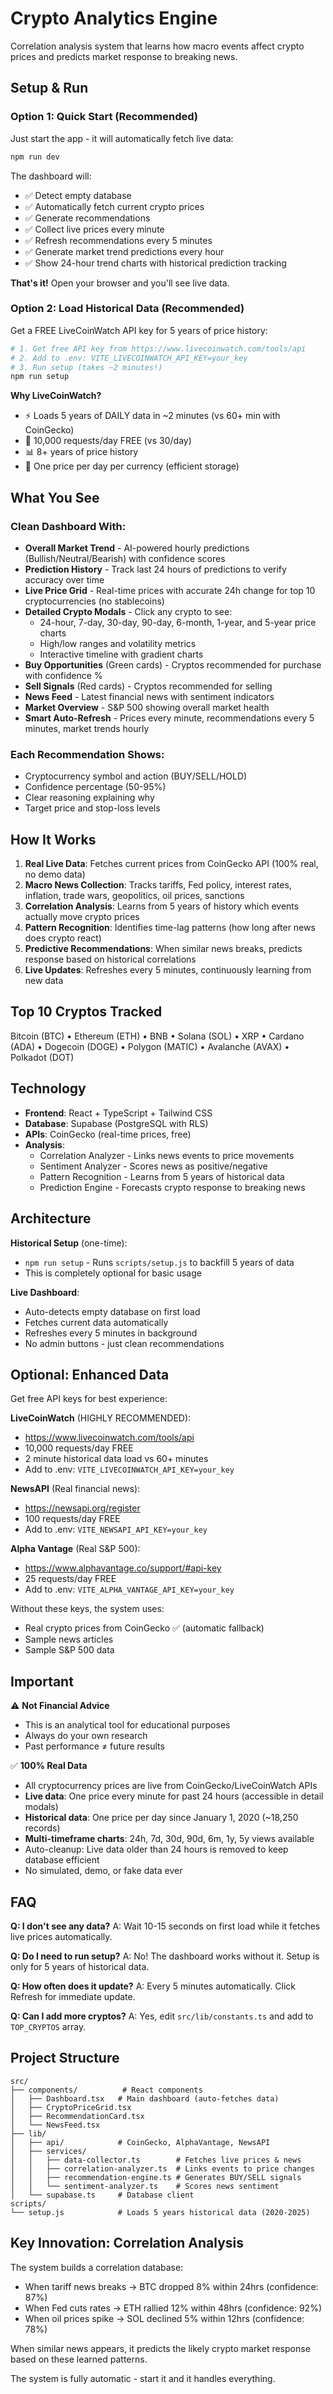 # Crypto Analytics Engine

Correlation analysis system that learns how macro events affect crypto prices and predicts market response to breaking news.

## Setup & Run

### Option 1: Quick Start (Recommended)

Just start the app - it will automatically fetch live data:

```bash
npm run dev
```

The dashboard will:
- ✅ Detect empty database
- ✅ Automatically fetch current crypto prices
- ✅ Generate recommendations
- ✅ Collect live prices every minute
- ✅ Refresh recommendations every 5 minutes
- ✅ Generate market trend predictions every hour
- ✅ Show 24-hour trend charts with historical prediction tracking

**That's it!** Open your browser and you'll see live data.

### Option 2: Load Historical Data (Recommended)

Get a FREE LiveCoinWatch API key for 5 years of price history:

```bash
# 1. Get free API key from https://www.livecoinwatch.com/tools/api
# 2. Add to .env: VITE_LIVECOINWATCH_API_KEY=your_key
# 3. Run setup (takes ~2 minutes!)
npm run setup
```

**Why LiveCoinWatch?**
- ⚡ Loads 5 years of DAILY data in ~2 minutes (vs 60+ min with CoinGecko)
- 🎁 10,000 requests/day FREE (vs 30/day)
- 📊 8+ years of price history
- 📅 One price per day per currency (efficient storage)

## What You See

### Clean Dashboard With:
- **Overall Market Trend** - AI-powered hourly predictions (Bullish/Neutral/Bearish) with confidence scores
- **Prediction History** - Track last 24 hours of predictions to verify accuracy over time
- **Live Price Grid** - Real-time prices with accurate 24h change for top 10 cryptocurrencies (no stablecoins)
- **Detailed Crypto Modals** - Click any crypto to see:
  - 24-hour, 7-day, 30-day, 90-day, 6-month, 1-year, and 5-year price charts
  - High/low ranges and volatility metrics
  - Interactive timeline with gradient charts
- **Buy Opportunities** (Green cards) - Cryptos recommended for purchase with confidence %
- **Sell Signals** (Red cards) - Cryptos recommended for selling
- **News Feed** - Latest financial news with sentiment indicators
- **Market Overview** - S&P 500 showing overall market health
- **Smart Auto-Refresh** - Prices every minute, recommendations every 5 minutes, market trends hourly

### Each Recommendation Shows:
- Cryptocurrency symbol and action (BUY/SELL/HOLD)
- Confidence percentage (50-95%)
- Clear reasoning explaining why
- Target price and stop-loss levels

## How It Works

1. **Real Live Data**: Fetches current prices from CoinGecko API (100% real, no demo data)
2. **Macro News Collection**: Tracks tariffs, Fed policy, interest rates, inflation, trade wars, geopolitics, oil prices, sanctions
3. **Correlation Analysis**: Learns from 5 years of history which events actually move crypto prices
4. **Pattern Recognition**: Identifies time-lag patterns (how long after news does crypto react)
5. **Predictive Recommendations**: When similar news breaks, predicts response based on historical correlations
6. **Live Updates**: Refreshes every 5 minutes, continuously learning from new data

## Top 10 Cryptos Tracked

Bitcoin (BTC) • Ethereum (ETH) • BNB • Solana (SOL) • XRP • Cardano (ADA) • Dogecoin (DOGE) • Polygon (MATIC) • Avalanche (AVAX) • Polkadot (DOT)

## Technology

- **Frontend**: React + TypeScript + Tailwind CSS
- **Database**: Supabase (PostgreSQL with RLS)
- **APIs**: CoinGecko (real-time prices, free)
- **Analysis**:
  - Correlation Analyzer - Links news events to price movements
  - Sentiment Analyzer - Scores news as positive/negative
  - Pattern Recognition - Learns from 5 years of historical data
  - Prediction Engine - Forecasts crypto response to breaking news

## Architecture

**Historical Setup** (one-time):
- `npm run setup` - Runs `scripts/setup.js` to backfill 5 years of data
- This is completely optional for basic usage

**Live Dashboard**:
- Auto-detects empty database on first load
- Fetches current data automatically
- Refreshes every 5 minutes in background
- No admin buttons - just clean recommendations

## Optional: Enhanced Data

Get free API keys for best experience:

**LiveCoinWatch** (HIGHLY RECOMMENDED):
- https://www.livecoinwatch.com/tools/api
- 10,000 requests/day FREE
- 2 minute historical data load vs 60+ minutes
- Add to .env: `VITE_LIVECOINWATCH_API_KEY=your_key`

**NewsAPI** (Real financial news):
- https://newsapi.org/register
- 100 requests/day FREE
- Add to .env: `VITE_NEWSAPI_API_KEY=your_key`

**Alpha Vantage** (Real S&P 500):
- https://www.alphavantage.co/support/#api-key
- 25 requests/day FREE
- Add to .env: `VITE_ALPHA_VANTAGE_API_KEY=your_key`

Without these keys, the system uses:
- Real crypto prices from CoinGecko ✅ (automatic fallback)
- Sample news articles
- Sample S&P 500 data

## Important

⚠️ **Not Financial Advice**
- This is an analytical tool for educational purposes
- Always do your own research
- Past performance ≠ future results

✅ **100% Real Data**
- All cryptocurrency prices are live from CoinGecko/LiveCoinWatch APIs
- **Live data**: One price every minute for past 24 hours (accessible in detail modals)
- **Historical data**: One price per day since January 1, 2020 (~18,250 records)
- **Multi-timeframe charts**: 24h, 7d, 30d, 90d, 6m, 1y, 5y views available
- Auto-cleanup: Live data older than 24 hours is removed to keep database efficient
- No simulated, demo, or fake data ever

## FAQ

**Q: I don't see any data?**
A: Wait 10-15 seconds on first load while it fetches live prices automatically.

**Q: Do I need to run setup?**
A: No! The dashboard works without it. Setup is only for 5 years of historical data.

**Q: How often does it update?**
A: Every 5 minutes automatically. Click Refresh for immediate update.

**Q: Can I add more cryptos?**
A: Yes, edit `src/lib/constants.ts` and add to `TOP_CRYPTOS` array.

## Project Structure

```
src/
├── components/          # React components
│   ├── Dashboard.tsx   # Main dashboard (auto-fetches data)
│   ├── CryptoPriceGrid.tsx
│   ├── RecommendationCard.tsx
│   └── NewsFeed.tsx
├── lib/
│   ├── api/            # CoinGecko, AlphaVantage, NewsAPI
│   ├── services/
│   │   ├── data-collector.ts        # Fetches live prices & news
│   │   ├── correlation-analyzer.ts  # Links events to price changes
│   │   ├── recommendation-engine.ts # Generates BUY/SELL signals
│   │   └── sentiment-analyzer.ts    # Scores news sentiment
│   └── supabase.ts     # Database client
scripts/
└── setup.js            # Loads 5 years historical data (2020-2025)
```

## Key Innovation: Correlation Analysis

The system builds a correlation database:
- When tariff news breaks → BTC dropped 8% within 24hrs (confidence: 87%)
- When Fed cuts rates → ETH rallied 12% within 48hrs (confidence: 92%)
- When oil prices spike → SOL declined 5% within 12hrs (confidence: 78%)

When similar news appears, it predicts the likely crypto market response based on these learned patterns.

The system is fully automatic - start it and it handles everything.
